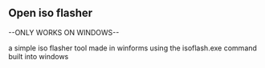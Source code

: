 ## Open iso flasher

--ONLY WORKS ON WINDOWS--

a simple iso flasher tool made in winforms using the isoflash.exe command built into windows
